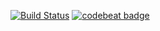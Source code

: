 [![Build Status](https://travis-ci.org/sidvi1/tvguide.svg?branch=master)](https://travis-ci.org/sidvi1/tvguide)
[![codebeat badge](https://codebeat.co/badges/98980f1b-1097-4974-a99b-541a62ddea1a)](https://codebeat.co/projects/github-com-sidvi1-tvguide)
